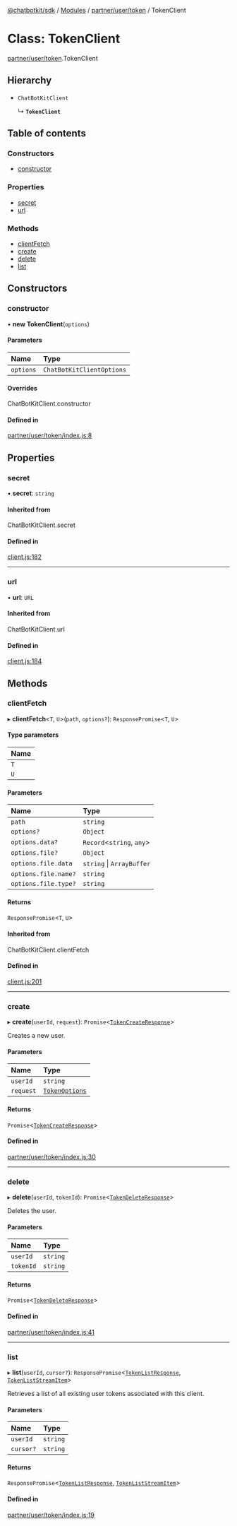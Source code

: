 [@chatbotkit/sdk](../README.md) / [Modules](../modules.md) / [partner/user/token](../modules/partner_user_token.md) / TokenClient

# Class: TokenClient

[partner/user/token](../modules/partner_user_token.md).TokenClient

## Hierarchy

- `ChatBotKitClient`

  ↳ **`TokenClient`**

## Table of contents

### Constructors

- [constructor](partner_user_token.TokenClient.md#constructor)

### Properties

- [secret](partner_user_token.TokenClient.md#secret)
- [url](partner_user_token.TokenClient.md#url)

### Methods

- [clientFetch](partner_user_token.TokenClient.md#clientfetch)
- [create](partner_user_token.TokenClient.md#create)
- [delete](partner_user_token.TokenClient.md#delete)
- [list](partner_user_token.TokenClient.md#list)

## Constructors

### constructor

• **new TokenClient**(`options`)

#### Parameters

| Name | Type |
| :------ | :------ |
| `options` | `ChatBotKitClientOptions` |

#### Overrides

ChatBotKitClient.constructor

#### Defined in

[partner/user/token/index.js:8](https://github.com/chatbotkit/node-sdk/blob/09ac200/packages/sdk/src/partner/user/token/index.js#L8)

## Properties

### secret

• **secret**: `string`

#### Inherited from

ChatBotKitClient.secret

#### Defined in

[client.js:182](https://github.com/chatbotkit/node-sdk/blob/09ac200/packages/sdk/src/client.js#L182)

___

### url

• **url**: `URL`

#### Inherited from

ChatBotKitClient.url

#### Defined in

[client.js:184](https://github.com/chatbotkit/node-sdk/blob/09ac200/packages/sdk/src/client.js#L184)

## Methods

### clientFetch

▸ **clientFetch**<`T`, `U`\>(`path`, `options?`): `ResponsePromise`<`T`, `U`\>

#### Type parameters

| Name |
| :------ |
| `T` |
| `U` |

#### Parameters

| Name | Type |
| :------ | :------ |
| `path` | `string` |
| `options?` | `Object` |
| `options.data?` | `Record`<`string`, `any`\> |
| `options.file?` | `Object` |
| `options.file.data` | `string` \| `ArrayBuffer` |
| `options.file.name?` | `string` |
| `options.file.type?` | `string` |

#### Returns

`ResponsePromise`<`T`, `U`\>

#### Inherited from

ChatBotKitClient.clientFetch

#### Defined in

[client.js:201](https://github.com/chatbotkit/node-sdk/blob/09ac200/packages/sdk/src/client.js#L201)

___

### create

▸ **create**(`userId`, `request`): `Promise`<[`TokenCreateResponse`](../modules/partner_user_token_v1.md#tokencreateresponse)\>

Creates a new user.

#### Parameters

| Name | Type |
| :------ | :------ |
| `userId` | `string` |
| `request` | [`TokenOptions`](../modules/partner_user_token_v1.md#tokenoptions) |

#### Returns

`Promise`<[`TokenCreateResponse`](../modules/partner_user_token_v1.md#tokencreateresponse)\>

#### Defined in

[partner/user/token/index.js:30](https://github.com/chatbotkit/node-sdk/blob/09ac200/packages/sdk/src/partner/user/token/index.js#L30)

___

### delete

▸ **delete**(`userId`, `tokenId`): `Promise`<[`TokenDeleteResponse`](../modules/partner_user_token_v1.md#tokendeleteresponse)\>

Deletes the user.

#### Parameters

| Name | Type |
| :------ | :------ |
| `userId` | `string` |
| `tokenId` | `string` |

#### Returns

`Promise`<[`TokenDeleteResponse`](../modules/partner_user_token_v1.md#tokendeleteresponse)\>

#### Defined in

[partner/user/token/index.js:41](https://github.com/chatbotkit/node-sdk/blob/09ac200/packages/sdk/src/partner/user/token/index.js#L41)

___

### list

▸ **list**(`userId`, `cursor?`): `ResponsePromise`<[`TokenListResponse`](../modules/partner_user_token_v1.md#tokenlistresponse), [`TokenListStreamItem`](../modules/partner_user_token_v1.md#tokenliststreamitem)\>

Retrieves a list of all existing user tokens associated with this client.

#### Parameters

| Name | Type |
| :------ | :------ |
| `userId` | `string` |
| `cursor?` | `string` |

#### Returns

`ResponsePromise`<[`TokenListResponse`](../modules/partner_user_token_v1.md#tokenlistresponse), [`TokenListStreamItem`](../modules/partner_user_token_v1.md#tokenliststreamitem)\>

#### Defined in

[partner/user/token/index.js:19](https://github.com/chatbotkit/node-sdk/blob/09ac200/packages/sdk/src/partner/user/token/index.js#L19)
